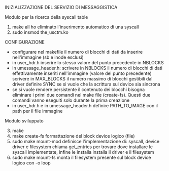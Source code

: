 INIZIALIZZAZIONE DEL SERVIZIO DI MESSAGGISTICA

Modulo per la ricerca della syscall table

1) make all                                 ho eliminato l'inserimento automatico di una syscall
2) sudo insmod the_usctm.ko

CONFIGURAZIONE
* configurare nel makefile il numero di blocchi di dati da inserire nell'immagine (sb e inode esclusi)
* in user_hdr.h inserire lo stesso valore del punto precedente in NBLOCKS
* in umessage_header.h: scrivere in NBLOCKS il numero di blocchi di dati effettivamente inseriti nell'immagine (valore del punto precedente)
                        scrivere in MAX_BLOCKS il numero massimo di blocchi gestibili dal driver
                        definire SYNC se si vuole che la scrittura sul device sia sincrona
* se si vuole rendere persistente il contenuto dei blocchi bisogna eliminare i primi due comandi nel make file (create-fs). Questi due comandi
  vanno eseguiti solo durante la prima creazione
* in user_hdr.h e in umessage_header.h definire PATH_TO_IMAGE con il path per il file immagine

Modulo sviluppato

3) make 
4) make create-fs                           formattazione del block device logico (file)
5) sudo make mount-mod                      definisce l'implementazione di: syscall, device driver e filesystem
                                            chiama get_entries per trovare dove installare le syscall implementate, infine le installa
                                            installa il driver e il filesystem
6) sudo make mount-fs                       monta il filesystem presente sul block device logico con -o loop
